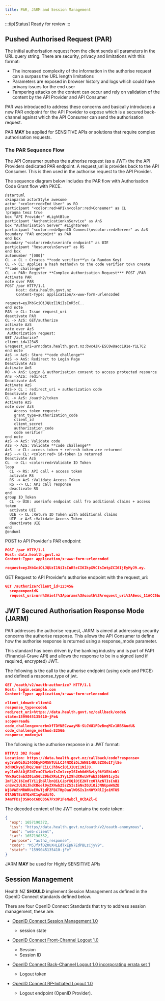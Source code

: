 ```yaml
---
title: PAR, JARM and Session Management
---
```

:::tip[Status]
Ready for review
:::

## Pushed Authorised Request (PAR)

The initial authorisation request from the client sends all parameters in the URL query string. There are security, privacy and limitations with this format:

- The increased complexity of the information in the authorise request can a surpass the URL length limitations
- Parameters are exposed in browser history and logs which could have privacy issues for the end user
- Tampering attacks on the content can occur and rely on validation of the content by the API Provider and API Consumer

PAR was introduced to address these concerns and basically introduces a new PAR endpoint for the API Provider to expose which is a secured back-channel against which the API Consumer can send the authorisation request.

PAR **MAY** be applied for SENSITIVE APIs or solutions that require complex authorisation requests.

### The PAR Sequence Flow

The API Consumer pushes the authorise request (as a JWT) the the API Providers dedicated PAR endpoint. A request_uri is provides back to the API Consumer. This is then used in the authorise request to the API Provider.

The sequence diagram below includes the PAR flow with Authorisation Code Grant flow with PKCE.

```plantuml
@startuml
skinparam actorStyle awesome
actor "<color:red>End User" as RO
participant "<color:red>API\n<color:red>Consumer" as CL
!pragma teoz true
box "API Provider" #LightBlue
participant "Authentication\nService" as AnS
box "Authorisation Server" #LightGreen
participant "<color:red>OpenID Connect\n<color:red>Server" as AzS
boundary "PAR endpoint" as PAR
end box
boundary "<color:red>/userinfo endpoint" as UIE
participant "Resource\nServer" as RS
end box
autonumber "[000]"
CL -> CL : Creates **code verifier**\n (a Random Key)
CL -> CL: Applies a hash method\n to the code verifier to\n create **code challenge**
CL -> PAR: Register **Complex Authorisation Request*** POST /PAR
Activate PAR
note over PAR
POST /par HTTP/1.1
     Host: data.health.govt.nz
     Content-Type: application/x-www-form-urlencoded

request=eyJhbGciOiJQUzI1NiIsInR5cC..
end note
PAR -> CL: Issue request_uri
deactivate PAR
CL -> AzS: GET/authorize
activate AzS
note over AzS
 Authorization request:
GET /authorise?
client_id=12345
&request_uri=urn:data.health.govt.nz:bwc4JK-ESC0w8acc191e-Y1LTC2
end note
AzS -> AzS: Store **code challenge**
AzS -> AnS: Redirect to Login Page
Deactivate AzS
Activate AnS
RO -> AnS: Login & authorisation consent to access protected resource
AnS ->AzS: redirect
Deactivate AnS
Activate AzS
AzS-> CL : redirect_uri + authorization code
Deactivate AzS
CL -> AzS: /oauth2/token
Activate AzS
note over AzS
    Access token request:
    grant_type=authorization_code
    client_id
    client_secret
    authorization_code
    code verifier
end note
AzS -> AzS: Validate code
AzS -> AzS: Validate **code challenge**
AzS --> CL: access token + refresh token are returned
AzS --> CL: <color:red> id-token is returned
Deactivate AzS
CL  -> CL: <color:red>Validate ID Token
loop
  CL -> RS: API call + access token
  activate RS
  RS -> AzS :Validate Access Token
  RS --> CL: API call response
  deactivate RS
end
group ID_Token
  CL -> UIE: userinfo endpoint call fro additional claims + access token
  activate UIE
  UIE -> CL :Return ID Token with additional claims
  UIE -> AzS :Validate Access Token
  deactivate UIE
end
@enduml
```

<DetailedDescription text="The diagram depicts an authorization flow initiated by an API consumer involving an end user, an authentication service, an authorization server with a PAR endpoint and a userinfo endpoint, and a resource server. The API consumer generates a code verifier and challenge, registers a complex authorization request with the PAR endpoint, and redirects to the authorization server for user login and consent. Upon approval, the authorization server redirects back with an authorization code, which the API consumer exchanges for access and refresh tokens, as well as an ID token. The API consumer validates the ID token and uses the access token for subsequent API calls to the resource server, which validates it with the authorization server. The API consumer can optionally call the userinfo endpoint with the access token to retrieve additional claims from the ID token." />

POST to API Provider's PAR endpoint:

```json
POST /par HTTP/1.1
Host: data.health.govt.nz
Content-Type: application/x-www-form-urlencoded

request=eyJhbGciOiJQUzI1NiIsInR5cCI6IkpXVCIsImtpZCI6IjEyMyJ9.ey.
```

GET Request to API Provider's authorise endpoint with the request_uri:

<!-- cspell:disable -->
```json
GET /authorize?client_id=12345&
  scope=openid&
  request_uri=urn%3Aietf%3Aparams%3Aoauth%3Arequest_uri%3A6esc_11ACC5bwc014ltc14eY22c  
```
<!-- cspell:enable -->

## JWT Secured Authorisation Response Mode (JARM)

PAR addresses the authorise request, JARM is aimed at addressing security concerns the authorise response. This allows the API Consumer to define how the authorise response is returned using a response_mode parameter.

This standard has been driven by the banking industry and is part of FAPI (Financial-Grave API) and allows the response to be in a signed (and if required, encrypted) JWT.

The following is the call to the authorise endpoint (using code and PKCE) and defined a response_type of jwt.

<!-- cspell:disable -->
```json
GET /oauth/v2/oauth-authorize? HTTP/1.1
Host: login.example.com
Content-Type: application/x-www-form-urlencoded

client_id=web-client&
response_type=code&
redirect_uri=https://data.health.govt.nz/callback/code&
state=1599045135410-jFe&
scope=read&
code_challenge=rerbvXfTDYNECzwayM8-SLCWU1FDzBnqMCv1RB5AudU&
code_challenge_method=S256&
response_mode=jwt
```

The following is the authorise response in a JWT format:

```json
HTTP/2 302 Found
Location: https://data.health.govt.nz/callback/code?response=
eyJraWQiOiI4ODEyMDM5NTUiLCJ4NXQiOiJWNE14UU5ZX0o1Tjl5e
XdHOEkyajJhQ2JnaFEiLCJhbGciOiJIUzI1NiJ9.
eyJleHAiOjE2NTcxOTAzNzIsImlzcyI6Imh0dHBzLy9kYXRhLmhl
YWx0aC5nb3Z0Lm56L29hdXRoL3YyL29hdXRoLWFub255bW91cyIs
ImF1ZCI6IndlYi1jbGllbnQiLCJpYXQiOjE2NTcxOTAzNTIsInB1
cnBvc2UiOiJhdXRoel9yZXNwb25zZSIsImNvZGUiOiJNNUpmWGZE
WjBVWEhMRWRUeEVwTjdFZFBCTHpDanlWOSIsInN0YXRlIjoiMTU5
OTA0NTEzNTQxMC1qRmUifQ.
X4mYFDsj9SWooC6DQ3SG7PxOP1FeNwbcl_HCbAZl-E
```

The decoded content of the JWT contains the code token:

```json
{
  "exp": 1657190372,
  "iss": "https//data.health.govt.nz/oauth/v2/oauth-anonymous",
  "aud": "web-client",
  "iat": 1657190352,
  "purpose": "authz_response",
  "code": "M5JfXfDZ0UXHLEdTxEpN7EdPBLzCjyV9",
  "state": "1599045135410-jFe"
}
```

<!-- cspell:enable -->
JARM **MAY** be used for Highly SENSITIVE APIs

## Session Management

Health NZ **SHOULD** implement Session Management as defined in the OpenID Connect standards defined below.

There are four OpenID Connect Standards that try to address session management, these are:

- [OpenID Connect Session Management 1.0](https://openid.net/specs/openid-connect-session-1_0.html)
  - session state
- [OpenID Connect Front-Channel Logout 1.0](https://openid.net/specs/openid-connect-frontchannel-1_0.html)
  - Session
  - Session ID
- [OpenID Connect Back-Channel Logout 1.0 incorporating errata set 1](https://openid.net/specs/openid-connect-backchannel-1_0.html)

  - Logout token

- [OpenID Connect RP-Initiated Logout 1.0](https://openid.net/specs/openid-connect-rpinitiated-1_0.html)

  - Logout endpoint (OpenID Provider).
